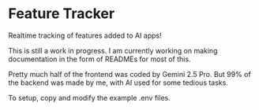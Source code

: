 # Feature Tracker
Realtime tracking of features added to AI apps!

This is still a work in progress. I am currently working on making documentation in the form of READMEs for most of this.

Pretty much half of the frontend was coded by Gemini 2.5 Pro. But 99% of the backend was made by me, with AI used for some tedious tasks.

To setup, copy and modify the example .env files.
